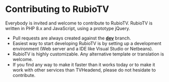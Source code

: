 # Contributing to RubioTV

Everybody is invited and welcome to contribute to RubioTV. RubioTV is written in PHP 8.x and JavaScript, using a prototype jQuery.

- Pull requests are always created against the [**dev**](https://github.com/RubioApps/RubioTV) branch.
- Easiest way to start developing RubioTV is by setting up a development environment (Web server and a IDE like Visual Studio or Netbeans).
- RubioTV is highly customizable. Any alternative template or translation is welcome.
- If you find any way to make it faster than it works today or to make it work with other services than TVHeadend, please do not hesidate to contribute.
